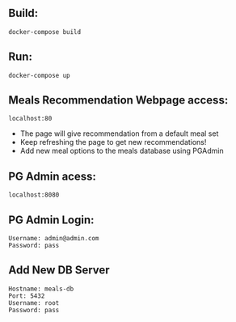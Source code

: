 ## Build:
`
docker-compose build
`
## Run:
`
docker-compose up
`

## Meals Recommendation Webpage access:
`
localhost:80
`
- The page will give recommendation from a default meal set
- Keep refreshing the page to get new recommendations!
- Add new meal options to the meals database using PGAdmin

## PG Admin acess:
`
localhost:8080
`
## PG Admin Login:
`
Username: admin@admin.com
`<br/>
`
Password: pass
`

## Add New DB Server
`
Hostname: meals-db
`<br/>
`
Port: 5432
`<br/>
`
Username: root
`<br/>
`
Password: pass
`
